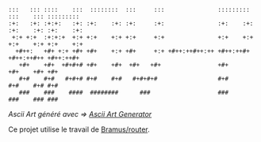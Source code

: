 ```
:::   ::: ::::    :::  ::::::::  :::     :::               :::::::::  :::    ::: :::::::::
:+:   :+: :+:+:   :+: :+:    :+: :+:     :+:               :+:    :+: :+:    :+: :+:    :+:
 +:+ +:+  :+:+:+  +:+ +:+    +:+ +:+     +:+               +:+    +:+ +:+    +:+ +:+    +:+
  +#++:   +#+ +:+ +#+ +#+    +:+ +#+     +:+ +#++:++#++:++ +#++:++#+  +#++:++#++ +#++:++#+
   +#+    +#+  +#+#+# +#+    +#+  +#+   +#+                +#+        +#+    +#+ +#+
   #+#    #+#   #+#+# #+#    #+#   #+#+#+#                 #+#        #+#    #+# #+#
   ###    ###    ####  ########      ###                   ###        ###    ### ###
```

_Ascii Art généré avec => [Ascii Art Generator](http://patorjk.com/software/taag/#p=display&f=Graffiti&t=Type%20Something%20)_

Ce projet utilise le travail de [Bramus/router](https://github.com/bramus/router).
